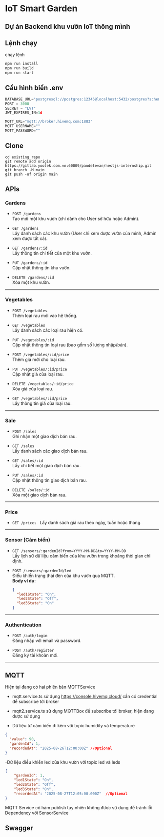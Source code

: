 # IoT Smart Garden

## Dự án Backend khu vườn IoT thông mình 

## Lệnh chạy

chạy lệnh 

```bash
npm run install
npm run build
npm run start
```

## Cấu hình biến .env

```typescript
DATABASE_URL="postgresql://postgres:12345@localhost:5432/postgres?schema=public"
PORT = 3000
SECRET = "LVT"
JWT_EXPIRES_IN=1d

MQTT_URL="mqtt://broker.hivemq.com:1883"
MQTT_USERNAME=""
MQTT_PASSWORD=""
```

## Clone 
```
cd existing_repo
git remote add origin https://gitlab.yootek.com.vn:60009/pandelevan/nestjs-internship.git
git branch -M main
git push -uf origin main
```

## APIs
### Gardens

- `POST /gardens`  
  Tạo mới một khu vườn (chỉ dành cho User sở hữu hoặc Admin).

- `GET /gardens`  
  Lấy danh sách các khu vườn (User chỉ xem được vườn của mình, Admin xem được tất cả).

- `GET /gardens/:id`  
  Lấy thông tin chi tiết của một khu vườn.

- `PUT /gardens/:id`  
  Cập nhật thông tin khu vườn.

- `DELETE /gardens/:id`  
  Xóa một khu vườn.

---

### Vegetables

- `POST /vegetables`  
  Thêm loại rau mới vào hệ thống.

- `GET /vegetables`  
  Lấy danh sách các loại rau hiện có.

- `PUT /vegetables/:id`  
  Cập nhật thông tin loại rau (bao gồm số lượng nhập/bán).

- `POST /vegetables/:id/price`  
  Thêm giá mới cho loại rau.

- `PUT /vegetables/:id/price`  
  Cập nhật giá của loại rau.

- `DELETE /vegetables/:id/price`  
  Xóa giá của loại rau.

- `GET /vegetables/:id/price`  
  Lấy thông tin giá của loại rau.

---

### Sale

- `POST /sales`  
  Ghi nhận một giao dịch bán rau.

- `GET /sales`  
  Lấy danh sách các giao dịch bán rau.

- `GET /sales/:id`  
  Lấy chi tiết một giao dịch bán rau.

- `PUT /sales/:id`  
  Cập nhật thông tin giao dịch bán rau.

- `DELETE /sales/:id`  
  Xóa một giao dịch bán rau.

---

### Price

- `GET /prices `
  Lấy danh sách giá rau theo ngày, tuần hoặc tháng.
---

### Sensor (Cảm biến)

- `GET /sensors/:gardenId?from=YYYY-MM-DD&to=YYYY-MM-DD`  
  Lấy lịch sử dữ liệu cảm biến của khu vườn trong khoảng thời gian chỉ định.

- `POST /sensors/:gardenId/led`  
  Điều khiển trạng thái đèn của khu vườn qua MQTT.  
  **Body ví dụ:**  
  ```json
  {
    "led1State": "On",
    "led2State": "Off",
    "led3State": "On"
  }
  ```

---

### Authentication

- `POST /auth/login`  
  Đăng nhập với email và password.

- `POST /auth/register`  
  Đăng ký tài khoản mới.

---

## MQTT
Hiện tại đang có hai phiên bản MQTTService
- mqtt.service.ts sử dụng https://console.hivemq.cloud/ cần có credential để subscribe tới broker

- mqtt2.service.ts sử dụng MQTTBox để subscribe tới broker, hiện đang được sử dụng

- Dữ liệu từ cảm biến đi kèm với topic humidity và temperature
```json
{
  "value": 90,
  "gardenId": 1,
  "recordedAt": "2025-08-26T12:00:00Z" //Optional
}
```

-Dữ liệu điều khiển led của khu vườn với topic led và leds
```json
{
    "gardenId": 1,
    "led1State": "On",
    "led2State": "Off",
    "led3State": "On",
    "recordedAt": "2025-08-27T12:05:00.000Z"  //Optional
}
```

MQTT Service có hàm publish tuy nhiên không được sử dụng để tránh lỗi Dependency với SensorService

## Swagger
